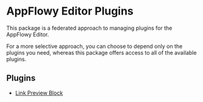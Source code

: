 # AppFlowy Editor Plugins

This package is a federated approach to managing plugins for the AppFlowy Editor.

For a more selective approach, you can choose to depend only on the plugins you need, whereas this package offers access to all of the available plugins.

## Plugins

- [Link Preview Block](https://github.com/AppFlowy-IO/appflowy-plugins/tree/main/packages/af_link_preview)
